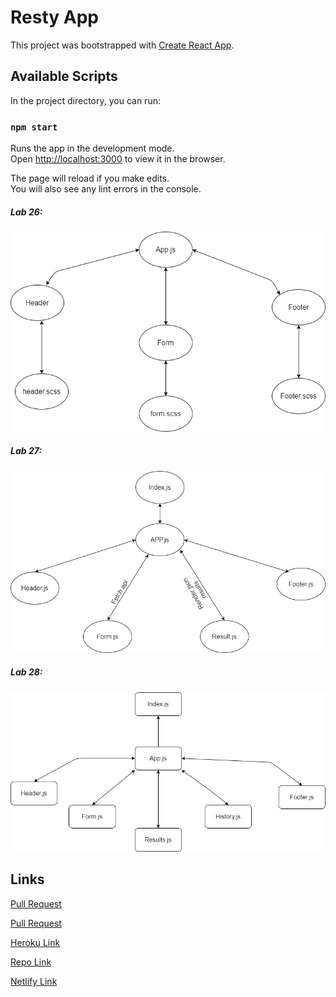 
# Resty App
This project was bootstrapped with [Create React App](https://github.com/facebook/create-react-app).

## Available Scripts

In the project directory, you can run:

### `npm start`

Runs the app in the development mode.\
Open [http://localhost:3000](http://localhost:3000) to view it in the browser.

The page will reload if you make edits.\
You will also see any lint errors in the console.


##### Lab 26:

![uml](images/resty.png)

##### Lab 27:

![uml](images/lab27.png)

##### Lab 28:

![uml](images/lab28.png)



## Links 

[Pull Request](https://github.com/yasmeenokh/resty/pull/3)

[Pull Request](https://github.com/yasmeenokh/resty/pull/2)

[Heroku Link](https://yasmeen-resty.herokuapp.com/)

[Repo Link](https://github.com/yasmeenokh/resty/tree/base)

[Netlify Link](https://sleepy-meitner-a5b5c4.netlify.app/)